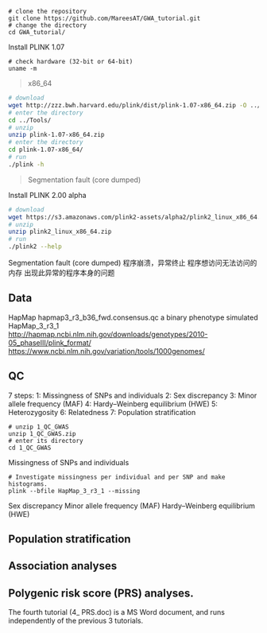 ```
# clone the repository
git clone https://github.com/MareesAT/GWA_tutorial.git
# change the directory
cd GWA_tutorial/
```
Install PLINK 1.07
```
# check hardware (32-bit or 64-bit)
uname -m
```
>x86_64
```bash
# download
wget http://zzz.bwh.harvard.edu/plink/dist/plink-1.07-x86_64.zip -O ../Tools/plink-1.07-x86_64.zip
# enter the directory
cd ../Tools/
# unzip
unzip plink-1.07-x86_64.zip
# enter the directory
cd plink-1.07-x86_64/
# run
./plink -h
```
>Segmentation fault (core dumped)

Install PLINK 2.00 alpha
```bash
# download
wget https://s3.amazonaws.com/plink2-assets/alpha2/plink2_linux_x86_64.zip
# unzip
unzip plink2_linux_x86_64.zip
# run
./plink2 --help
```
Segmentation fault (core dumped)
程序崩溃，异常终止
程序想访问无法访问的内存
出现此异常的程序本身的问题
## Data
HapMap
hapmap3_r3_b36_fwd.consensus.qc
a binary phenotype simulated
HapMap_3_r3_1
http://hapmap.ncbi.nlm.nih.gov/downloads/genotypes/2010-05_phaseIII/plink_format/ 
https://www.ncbi.nlm.nih.gov/variation/tools/1000genomes/
## QC
7 steps:
1: Missingness of SNPs and individuals
2: Sex discrepancy
3: Minor allele frequency (MAF)
4: Hardy–Weinberg equilibrium (HWE)
5: Heterozygosity
6: Relatedness
7: Population stratification
```
# unzip 1_QC_GWAS
unzip 1_QC_GWAS.zip 
# enter its directory
cd 1_QC_GWAS
```
Missingness of SNPs and individuals
```
# Investigate missingness per individual and per SNP and make histograms.
plink --bfile HapMap_3_r3_1 --missing
```
Sex discrepancy
Minor allele frequency (MAF)
Hardy–Weinberg equilibrium (HWE)
## Population stratification
## Association analyses
## Polygenic risk score (PRS) analyses.
The fourth tutorial (4_ PRS.doc) is a MS Word document, and runs independently of the previous 3 tutorials.
<!--stackedit_data:
eyJoaXN0b3J5IjpbLTEwNjgxMTc3NTMsLTQzODkyODIyNCw2MD
c4ODAyNjYsLTUxMTQwMjM3MiwtNDM5MTM5ODc1LC0xNjU5MTc0
MzI5LDMzMTkzNzUxLC01MjEwMjY2ODQsMTM5NTQwOTAyMywtNT
A5MDU1MDc3LC0xNjg0NTMyOTU1LC01NTg4Nzg4MDgsLTM3MzQw
NzQ3LDIwNzAyMjUzODgsLTE0MTAxNjQyMjQsLTU3ODkwODE5NV
19
-->